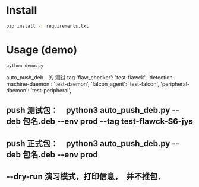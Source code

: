 # Install

```bash
pip install -r requirements.txt
```

# Usage (demo)
```
python demo.py
```

auto_push_deb　的 测试 tag
        'flaw_checker': 'test-flawck',
        'detection-machine-daemon': 'test-daemon',
        'falcon_agent': 'test-falcon',
        'peripheral-daemon': 'test-peripheral',

##  push 测试包：　python3 auto_push_deb.py --deb 包名.deb --env prod --tag test-flawck-S6-jys

##  push 正式包：　python3 auto_push_deb.py --deb 包名.deb --env prod 

##  --dry-run  演习模式，打印信息，　并不推包．
